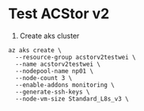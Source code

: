# Test ACStor v2 

1. Create aks cluster 

```
az aks create \
  --resource-group acstorv2testwei \
  --name acstorv2testwei \
  --nodepool-name np01 \
  --node-count 3 \
  --enable-addons monitoring \
  --generate-ssh-keys \
  --node-vm-size Standard_L8s_v3 \
```